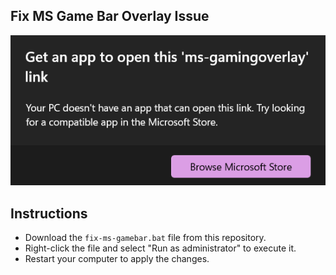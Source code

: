 ## Fix MS Game Bar Overlay Issue

<img src="ms-gamingoverlay-issue.png">

## Instructions

- Download the `fix-ms-gamebar.bat` file from this repository.
- Right-click the file and select "Run as administrator" to execute it.
- Restart your computer to apply the changes.

